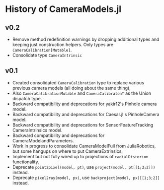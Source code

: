 # History of CameraModels.jl

## v0.2

- Remove method redefinition warnings by dropping additional types and keeping just construction helpers.  Only types are `CameraCalibration[Mutable]`.
- Consolidate type `CameraIntrinsic`
## v0.1

- Created consolidated `CameraCalibration` type to replace various previous camera models (all doing about the same thing),
 - Also `CameraCalibrationMutable` and `CameraCalibratonT` as the Union dispatch type.
- Backward compatibility and deprecations for yakir12's Pinhole camera model.
- Backward compatibility and deprecations for Caesar.jl's PinholeCamera model.
- Backward compatibility and deprecations for SensorFeatureTracking CameraIntrinsics model.
- Backward compatibility and deprecations for CameraModelandParameters.
- Work in progress to consolidate CameraModelFull from JuliaRobotics, but some hangups on where to put CameraExtrinsics.
- Implement but not fully wired up to projections of `radialDistorion` functionality.
- Deprecate `point2pixel(model, pt)`, use `project(model, pt[[1;3;2]])` instead.
- Deprecate `pixel2ray(model, px)`, use `backproject(model, px)[[1;3;2]]` instead.
